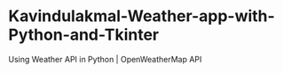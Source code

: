# Kavindulakmal-Weather-app-with-Python-and-Tkinter
Using Weather API in Python  | OpenWeatherMap API
